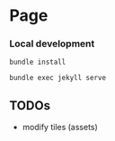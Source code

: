 # Page

### Local development

```bundle install```

```bundle exec jekyll serve```

## TODOs

* modify tiles (assets)
